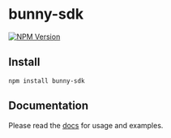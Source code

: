 # bunny-sdk

[![NPM Version](https://img.shields.io/npm/v/bunny-sdk?color=blue)](https://www.npmjs.com/package/bunny-sdk)

## Install

```shell
npm install bunny-sdk
```

## Documentation

Please read the [docs](https://bunny-launcher.com/bunny-sdk/languages/typescript/) for usage and examples.
